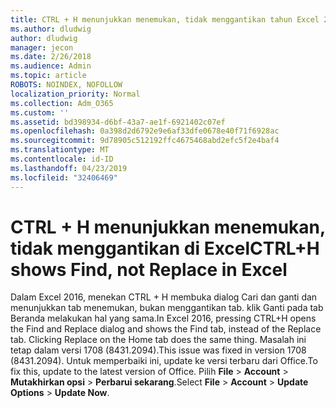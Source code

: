 ```yaml
---
title: CTRL + H menunjukkan menemukan, tidak menggantikan tahun Excel 2016
ms.author: dludwig
author: dludwig
manager: jecon
ms.date: 2/26/2018
ms.audience: Admin
ms.topic: article
ROBOTS: NOINDEX, NOFOLLOW
localization_priority: Normal
ms.collection: Adm_O365
ms.custom: ''
ms.assetid: bd398934-d6bf-43a7-ae1f-6921402c07ef
ms.openlocfilehash: 0a398d2d6792e9e6af33dfe0678e40f71f6928ac
ms.sourcegitcommit: 9d78905c512192ffc4675468abd2efc5f2e4baf4
ms.translationtype: MT
ms.contentlocale: id-ID
ms.lasthandoff: 04/23/2019
ms.locfileid: "32406469"
---
```

# <a name="ctrlh-shows-find-not-replace-in-excel"></a><span data-ttu-id="92ba8-102">CTRL + H menunjukkan menemukan, tidak menggantikan di Excel</span><span class="sxs-lookup"><span data-stu-id="92ba8-102">CTRL+H shows Find, not Replace in Excel</span></span>

<span data-ttu-id="92ba8-103">Dalam Excel 2016, menekan CTRL + H membuka dialog Cari dan ganti dan menunjukkan tab menemukan, bukan menggantikan tab. klik Ganti pada tab Beranda melakukan hal yang sama.</span><span class="sxs-lookup"><span data-stu-id="92ba8-103">In Excel 2016, pressing CTRL+H opens the Find and Replace dialog and shows the Find tab, instead of the Replace tab. Clicking Replace on the Home tab does the same thing.</span></span> <span data-ttu-id="92ba8-104">Masalah ini tetap dalam versi 1708 (8431.2094).</span><span class="sxs-lookup"><span data-stu-id="92ba8-104">This issue was fixed in version 1708 (8431.2094).</span></span> <span data-ttu-id="92ba8-105">Untuk memperbaiki ini, update ke versi terbaru dari Office.</span><span class="sxs-lookup"><span data-stu-id="92ba8-105">To fix this, update to the latest version of Office.</span></span> <span data-ttu-id="92ba8-106">Pilih **File** \> **Account** \> **Mutakhirkan opsi** \> **Perbarui sekarang**.</span><span class="sxs-lookup"><span data-stu-id="92ba8-106">Select **File** \> **Account** \> **Update Options** \> **Update Now**.</span></span>
  

